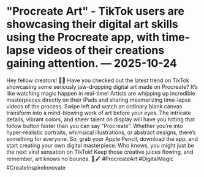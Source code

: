 # "Procreate Art" - TikTok users are showcasing their digital art skills using the Procreate app, with time-lapse videos of their creations gaining attention. — 2025-10-24

Hey fellow creators! 🎨✨ Have you checked out the latest trend on TikTok showcasing some seriously jaw-dropping digital art made on Procreate? It’s like watching magic happen in real-time! Artists are whipping up incredible masterpieces directly on their iPads and sharing mesmerizing time-lapse videos of the process. Swipe left and watch an ordinary blank canvas transform into a mind-blowing work of art before your eyes. The intricate details, vibrant colors, and sheer talent on display will have you hitting that follow button faster than you can say “Procreate”. Whether you’re into hyper-realistic portraits, whimsical illustrations, or abstract designs, there’s something for everyone. So, grab your Apple Pencil, download the app, and start creating your own digital masterpiece. Who knows, you might just be the next viral sensation on TikTok! Keep those creative juices flowing, and remember, art knows no bounds. 💫🖌️ #ProcreateArt #DigitalMagic #CreateInspireInnovate